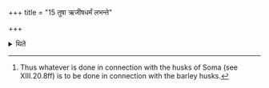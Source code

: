 +++
title = "15 तुषा ऋजीषधर्मं लभन्ते"

+++

<details><summary>थिते</summary>

15. The husks of barley get the peculiarities of the husks of Soma.[^1]  


[^1]: Thus whatever is done in connection with the husks of Soma (see XIII.20.8ff) is to be done in connection with the barley husks.
</details>
